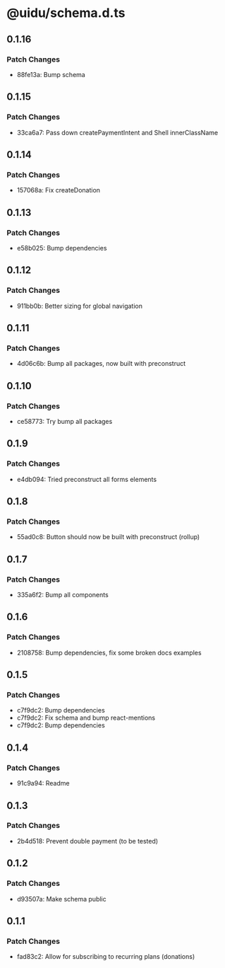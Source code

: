 # @uidu/schema.d.ts

## 0.1.16

### Patch Changes

- 88fe13a: Bump schema

## 0.1.15

### Patch Changes

- 33ca6a7: Pass down createPaymentIntent and Shell innerClassName

## 0.1.14

### Patch Changes

- 157068a: Fix createDonation

## 0.1.13

### Patch Changes

- e58b025: Bump dependencies

## 0.1.12

### Patch Changes

- 911bb0b: Better sizing for global navigation

## 0.1.11

### Patch Changes

- 4d06c6b: Bump all packages, now built with preconstruct

## 0.1.10

### Patch Changes

- ce58773: Try bump all packages

## 0.1.9

### Patch Changes

- e4db094: Tried preconstruct all forms elements

## 0.1.8

### Patch Changes

- 55ad0c8: Button should now be built with preconstruct (rollup)

## 0.1.7

### Patch Changes

- 335a6f2: Bump all components

## 0.1.6

### Patch Changes

- 2108758: Bump dependencies, fix some broken docs examples

## 0.1.5

### Patch Changes

- c7f9dc2: Bump dependencies
- c7f9dc2: Fix schema and bump react-mentions
- c7f9dc2: Bump dependencies

## 0.1.4

### Patch Changes

- 91c9a94: Readme

## 0.1.3

### Patch Changes

- 2b4d518: Prevent double payment (to be tested)

## 0.1.2

### Patch Changes

- d93507a: Make schema public

## 0.1.1

### Patch Changes

- fad83c2: Allow for subscribing to recurring plans (donations)
